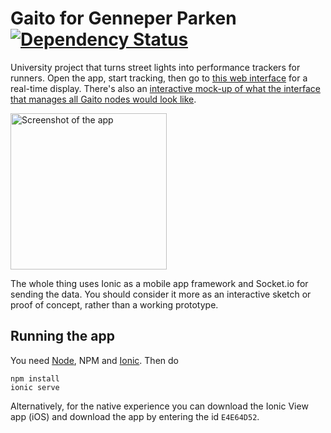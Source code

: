 # Gaito for Genneper Parken [![Dependency Status](https://david-dm.org/accommodavid/gaito.svg)](https://david-dm.org/accommodavid/gaito)

University project that turns street lights into performance trackers for runners.
Open the app, start tracking, then go to [this web interface](https://safe-garden-3090.herokuapp.com/) for a real-time display. There's also an [interactive mock-up of what the interface that manages all Gaito nodes would look like](https://github.com/Accommodavid/gaito-management).

<img alt="Screenshot of the app" src="https://cloud.githubusercontent.com/assets/6472410/10306648/ca0a015e-6c28-11e5-9b41-7cb0e8ef642d.PNG" width="250">

The whole thing uses Ionic as a mobile app framework and Socket.io for sending the data. You should consider it more as an interactive sketch or proof of concept, rather than a working prototype.

## Running the app

You need [Node](https://nodejs.org), NPM and [Ionic](http://ionicframework.com/getting-started/). Then do

```
npm install
ionic serve
```

Alternatively, for the native experience you can download the Ionic View app (iOS) and download the app by entering the id `E4E64D52`.

